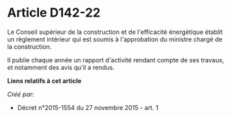 # Article D142-22

Le Conseil supérieur de la construction et de l'efficacité énergétique établit un règlement intérieur qui est soumis à
l'approbation du ministre chargé de la construction. 

Il publie chaque année un rapport d'activité rendant compte de ses travaux, et notamment des avis qu'il a rendus.

**Liens relatifs à cet article**

_Créé par_:

  - Décret n°2015-1554 du 27 novembre 2015 - art. 1
